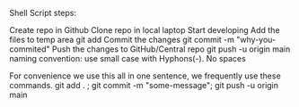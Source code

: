Shell Script
steps:

Create repo in Github
Clone repo in local laptop
Start developing
Add the files to temp area
git add <file-name>
Commit the changes
git commit -m "why-you-commited"
Push the changes to GitHub/Central repo
git push -u origin main
naming convention: use small case with Hyphons(-). No spaces


For convenience we use this all in one sentence, we frequently use these commands.
git add . ; git commit -m "some-message"; git push -u origin main


